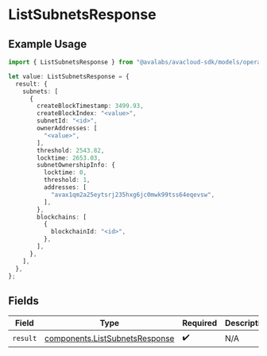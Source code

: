 # ListSubnetsResponse

## Example Usage

```typescript
import { ListSubnetsResponse } from "@avalabs/avacloud-sdk/models/operations";

let value: ListSubnetsResponse = {
  result: {
    subnets: [
      {
        createBlockTimestamp: 3499.93,
        createBlockIndex: "<value>",
        subnetId: "<id>",
        ownerAddresses: [
          "<value>",
        ],
        threshold: 2543.82,
        locktime: 2653.03,
        subnetOwnershipInfo: {
          locktime: 0,
          threshold: 1,
          addresses: [
            "avax1qm2a25eytsrj235hxg6jc0mwk99tss64eqevsw",
          ],
        },
        blockchains: [
          {
            blockchainId: "<id>",
          },
        ],
      },
    ],
  },
};
```

## Fields

| Field                                                                            | Type                                                                             | Required                                                                         | Description                                                                      |
| -------------------------------------------------------------------------------- | -------------------------------------------------------------------------------- | -------------------------------------------------------------------------------- | -------------------------------------------------------------------------------- |
| `result`                                                                         | [components.ListSubnetsResponse](../../models/components/listsubnetsresponse.md) | :heavy_check_mark:                                                               | N/A                                                                              |